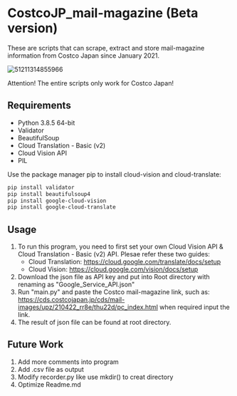 # CostcoJP_mail-magazine (Beta version)
These are scripts that can scrape, extract and store mail-magazine information from Costco Japan since January 2021.

![51211314855966](https://user-images.githubusercontent.com/30718867/115746621-6e5bcd80-a3cf-11eb-9873-0b152ce30d2b.jpg)

Attention! The entire scripts only work for Costco Japan!


## Requirements
- Python 3.8.5 64-bit
- Validator
- BeautifulSoup
- Cloud Translation - Basic (v2)
- Cloud Vision API 
- PIL


Use the package manager pip to install cloud-vision and cloud-translate:
  ```bash
  pip install validator
  pip install beautifulsoup4
  pip install google-cloud-vision
  pip install google-cloud-translate
  ```

## Usage
1. To run this program, you need to first set your own Cloud Vision API & Cloud Translation - Basic (v2) API. Plesae refer these two guides:
   * Cloud Translation: https://cloud.google.com/translate/docs/setup
   * Cloud Vision: https://cloud.google.com/vision/docs/setup
2. Download the json file as API key and put into Root directory with renaming as "Google_Service_API.json"
3. Run "main.py" and paste the Costco mail-magazine link, such as: https://cds.costcojapan.jp/cds/mail-images/upz/210422_rr8e/thu22d/pc_index.html when required input the link.
4. The result of json file can be found at root directory.


## Future Work
1. Add more comments into program
2. Add .csv file as output
3. Modify recorder.py like use mkdir() to creat directory 
4. Optimize Readme.md
